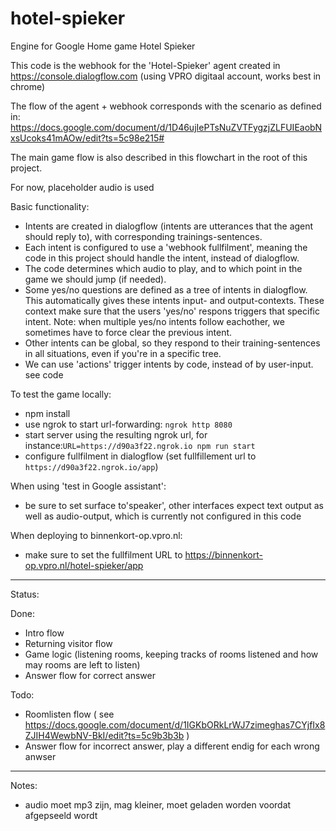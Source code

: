 # hotel-spieker

Engine for Google Home game Hotel Spieker

This code is the webhook for the 'Hotel-Spieker' agent created in https://console.dialogflow.com (using VPRO digitaal account, works best in chrome)

The flow of the agent + webhook corresponds with the scenario as defined in:
https://docs.google.com/document/d/1D46ujIePTsNuZVTFygzjZLFUIEaobNxsUcoks41mAOw/edit?ts=5c98e215#

The main game flow is also described in this flowchart in the root of this project.


For now, placeholder audio is used

Basic functionality:
- Intents are created in dialogflow (intents are utterances that the agent should reply to), with corresponding trainings-sentences.
- Each intent is configured to use a 'webhook fullfilment', meaning the code in this project should handle the intent, instead of dialogflow.
- The code determines which audio to play, and to which point in the game we should jump (if needed).
- Some yes/no questions are defined as a tree of intents in dialogflow. This automatically gives these intents input- and output-contexts. These context make sure that the users 'yes/no' respons triggers that specific intent. Note: when multiple yes/no intents follow eachother, we sometimes have to force clear the previous intent.
- Other intents can be global, so they respond to their training-sentences in all situations, even if you're in a specific tree.
- We can use 'actions' trigger intents by code, instead of by user-input. see code 


To test the game locally:
- npm install
- use ngrok to start url-forwarding: `ngrok http 8080`
- start server using the resulting ngrok url, for instance:`URL=https://d90a3f22.ngrok.io npm run start`
- configure fullfilment in dialogflow (set fullfillement url to `https://d90a3f22.ngrok.io/app`)

When using 'test in Google assistant': 
- be sure to set surface to'speaker', other interfaces expect text output as well as audio-output, which is currently not configured in this code

When deploying to binnenkort-op.vpro.nl:
- make sure to set the fullfilment URL to https://binnenkort-op.vpro.nl/hotel-spieker/app

------------

Status:

Done:
- Intro flow
- Returning visitor flow
- Game logic (listening rooms, keeping tracks of rooms listened and how may rooms are left to listen)
- Answer flow for correct answer

Todo:
- Roomlisten flow ( see https://docs.google.com/document/d/1IGKbORkLrWJ7zimeghas7CYjfIx8ZJIH4WewbNV-BkI/edit?ts=5c9b3b3b )
- Answer flow for incorrect answer, play a different endig for each wrong anwser

------------
Notes:
- audio moet mp3 zijn, mag kleiner, moet geladen worden voordat afgepseeld wordt
